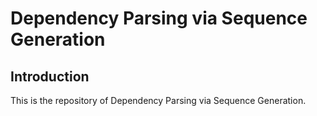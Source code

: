 # Dependency Parsing via Sequence Generation

## Introduction
This is the repository of Dependency Parsing via Sequence Generation.
